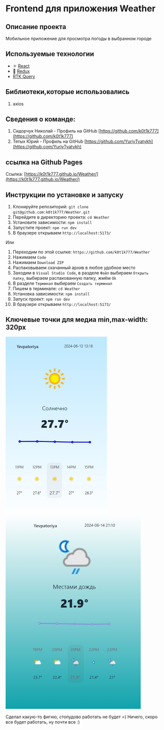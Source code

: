 # Frontend для приложения Weather

## Описание проекта

Мобильное приложение для просмотра погоды в выбранном городе

## Используемые технологии

- ⚛️ [React](https://ru.reactjs.org/)
- 🔧 [Redux](https://ru.reduxjs.org/)
- [RTK Query](https://ru.reduxjs.org/)

## Библиотеки,которые использовались

1. axios

## Сведения о команде:

1. Сидорчук Николай - Профиль на GitHub [https://github.com/k0t1k777](https://github.com/k0t1k777)
2. Тятых Юрий - Профиль на GitHub [https://github.com/YuriyTyatykh](https://github.com/YuriyTyatykh)

## ссылка на Github Pages

Ссылка: [https://k0t1k777.github.io/Weather/](https://k0t1k777.github.io/Weather/)

## Инструкции по установке и запуску

1. Клонируйте репозиторий: `git clone git@github.com:k0t1k777/Weather.git`
2. Перейдите в директорию проекта: `cd Weather`
3. Установите зависимости: `npm install`
4. Запустите проект: `npm run dev`
5. В браузере открываем `http://localhost:5173/`

Или

1. Переходим по этой ссылке: `https://github.com/k0t1k777/Weather`
2. Нажимаем `Code`
3. Нажимаем `Download ZIP`
4. Распаковываем скачанный архив в любое удобное место
5. Заходим в `Visual Studio Code`, в разделе `Файл` выбираем `Открыть папку`, выбираем распакованную папку, жмём `Ok`
6. В разделе `Терминал` выбираем `Создать терминал`
7. Пишем в терминале: `cd Weather`
8. Установка зависимости: `npm install`
9. Запуск проект: `npm run dev`
10. В браузере открываем `http://localhost:5173/`

## Ключевые точки для медиа min,max-width: 320px

![alt text](./src/assets/Снимок1.JPG)
![alt text](./src/assets/Снимок2.JPG)

Сделал какую-то фигню, стопудово работать не будет =)
Ничего, скоро все будет работать, ну почти все :)
